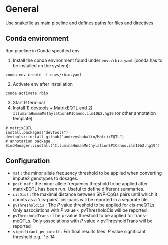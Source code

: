 # General
Use snakefile as main pipeline and defines paths for files and directives 

## Conda environment 
Run pipeline in Conda specified env 
1. Install the conda environment found under `envs/rbio.yaml` (conda has to be installed on the system):
```
conda env create -f envs/rbio.yaml
``` 
2. Activate env after installation 
```
conda activate rbio
``` 
3. Start R terminal 
4. Install 1) devtools + MatrixEQTL and 2) `IlluminaHumanMethylationEPICanno.ilm10b2.hg19` (or other annotation template)
```
# matrixEQTL
install.packages("devtools")
devtools::install_github("andreyshabalin/MatrixEQTL")
# annotation package
BiocManager::install("IlluminaHumanMethylationEPICanno.ilm10b2.hg19")
```
## Configuration
* `maf` : the minor allele frequency threshold to be applied when converting impute2 genotypes to dosages.
* `post_maf` : the minor allele frequency threshold to be applied after matrixEQTL has been run. 
Useful to define different summaries.
* `cisDist` : the maximal distance between SNP-CpGs pairs until which it counts as a 'cis-pairs'. 
cis-pairs will be reported in a separate file.
* `pvThresholdCis` : The *P* value threshold to be applied for cis-meQTLs. 
Only associations with *P* value < pvThresholdCis will be reported
* `pvThresholdTrans` : The p-value threshold to be applied for trans-meQTLs. 
Only associations with *P* value < pvThresholdTrans will be reported
* `significant_pv_cutoff` : For final results files: *P* value significant threshold e.g.: 1e-14

